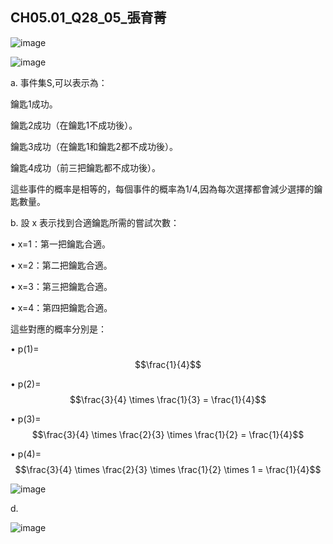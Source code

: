 ## CH05.01_Q28_05_張育菁 

![image](https://github.com/user-attachments/assets/706a7c2f-8433-472e-a765-755fa714aa9c)

![image](https://github.com/user-attachments/assets/777399e9-c51a-4fd2-b38a-8a8e7de782a5)

a.
事件集S,可以表示為：

鑰匙1成功。

鑰匙2成功（在鑰匙1不成功後）。

鑰匙3成功（在鑰匙1和鑰匙2都不成功後）。

鑰匙4成功（前三把鑰匙都不成功後）。

這些事件的概率是相等的，每個事件的概率為1/4,因為每次選擇都會減少選擇的鑰匙數量。


b. 設 x 表示找到合適鑰匙所需的嘗試次數：

• x=1：第一把鑰匙合適。
 
• x=2：第二把鑰匙合適。
 
• x=3：第三把鑰匙合適。
 
• x=4：第四把鑰匙合適。

這些對應的概率分別是：
	
 • p(1)= $$\frac{1}{4}$$  
	
 • p(2)= $$\frac{3}{4} \times \frac{1}{3} = \frac{1}{4}$$
	
 • p(3)= $$\frac{3}{4} \times \frac{2}{3} \times \frac{1}{2} = \frac{1}{4}$$
       
 • p(4)= $$\frac{3}{4} \times \frac{2}{3} \times \frac{1}{2} \times 1  = \frac{1}{4}$$

 

 ![image](https://github.com/user-attachments/assets/624549f1-93eb-4e72-9aa9-d5ccb04e96df)

d.

![image](https://github.com/user-attachments/assets/531eb347-2088-40c5-85f3-4ccb8a2ca9e1)



